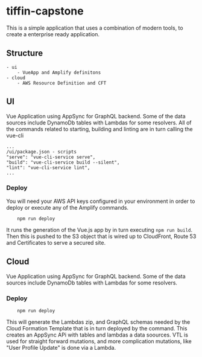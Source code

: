 # tiffin-capstone
This is a simple application that uses a combination of modern tools, to create a enterprise ready application. 

## Structure
```
- ui
    - VueApp and Amplify definitons
- cloud
    - AWS Resource Definition and CFT
```

## UI

Vue Application using AppSync for GraphQL backend. Some of the data sources include DynamoDb tables with Lambdas for some resolvers. All of the commands related to starting, building and linting are in turn calling the vue-cli

```
...
/ui/package.json - scripts
"serve": "vue-cli-service serve",
"build": "vue-cli-service build --silent",
"lint": "vue-cli-service lint",
...
```


### Deploy

You will need your AWS API keys configured in your environment in order to deploy or execute any of the Amplify commands. 

```
    npm run deploy
```

It runs the generation of the Vue.js app by in turn executing `npm run build`. Then this is pushed to the S3 object that is wired up to CloudFront, Route 53 and Certificates to serve a secured site.

## Cloud

Vue Application using AppSync for GraphQL backend. Some of the data sources include DynamoDb tables with Lambdas for some resolvers.

### Deploy

```
    npm run deploy
```

This will generate the Lambdas zip, and GraphQL schemas needed by the Cloud Formation Template that is in turn deployed by the command. This creates an AppSync APi with tables and lambdas a data soources. VTL is used for straight forward mutations, and more complication mutations, like "User Profile Update" is done via a Lambda.
